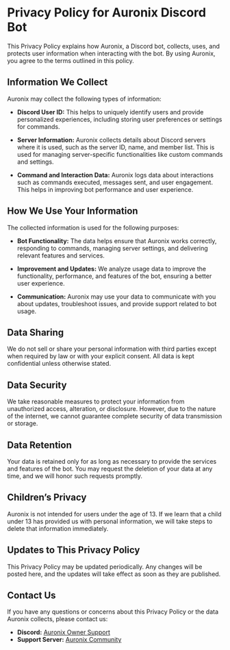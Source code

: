 
# Privacy Policy for Auronix Discord Bot

This Privacy Policy explains how Auronix, a Discord bot, collects, uses, and protects user information when interacting with the bot. By using Auronix, you agree to the terms outlined in this policy.

## Information We Collect

Auronix may collect the following types of information:

- **Discord User ID:** This helps to uniquely identify users and provide personalized experiences, including storing user preferences or settings for commands.

- **Server Information:** Auronix collects details about Discord servers where it is used, such as the server ID, name, and member list. This is used for managing server-specific functionalities like custom commands and settings.

- **Command and Interaction Data:** Auronix logs data about interactions such as commands executed, messages sent, and user engagement. This helps in improving bot performance and user experience.

## How We Use Your Information

The collected information is used for the following purposes:

- **Bot Functionality:** The data helps ensure that Auronix works correctly, responding to commands, managing server settings, and delivering relevant features and services.

- **Improvement and Updates:** We analyze usage data to improve the functionality, performance, and features of the bot, ensuring a better user experience.

- **Communication:** Auronix may use your data to communicate with you about updates, troubleshoot issues, and provide support related to bot usage.

## Data Sharing

We do not sell or share your personal information with third parties except when required by law or with your explicit consent. All data is kept confidential unless otherwise stated.

## Data Security

We take reasonable measures to protect your information from unauthorized access, alteration, or disclosure. However, due to the nature of the internet, we cannot guarantee complete security of data transmission or storage.

## Data Retention

Your data is retained only for as long as necessary to provide the services and features of the bot. You may request the deletion of your data at any time, and we will honor such requests promptly.

## Children’s Privacy

Auronix is not intended for users under the age of 13. If we learn that a child under 13 has provided us with personal information, we will take steps to delete that information immediately. 

## Updates to This Privacy Policy

This Privacy Policy may be updated periodically. Any changes will be posted here, and the updates will take effect as soon as they are published.

## Contact Us

If you have any questions or concerns about this Privacy Policy or the data Auronix collects, please contact us:

- **Discord:** [Auronix Owner Support](http://discord.com/users/1073871959907110942)
- **Support Server:** [Auronix Community](https://discord.gg/jQSjypuvbR)
